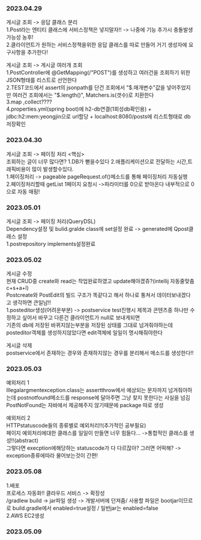 ### 2023.04.29  
게시글 조회 -> 응답 클래스 분리  
1.Post라는 엔티티 클래스에 서비스정책은 넣지말자!! -> 나중에 기능 추가시 충돌발생가능성 농후!  
2.클라이언트가 원하는 서비스정책을위한 응답 클래스를 따로 만들어 거기 생성자에 요구사항을 추가한다!  

게시글 조회 -> 게시글 여러개 조회  
1.PostController에 @GetMapping(/"POST")를 생성하고 여러건을 조회하기 위한 JSON형태를 리스트로 선언한다  
2.TEST코드에서 assert의 jsonpath를 단건 조회에서 "$.매개변수"값을 넣어주었지만 여러건 조회에서는 "$.length()", Matchers.is(갯수)로 치환한다  
3.map ,collect????  
4.properties.yml(spring boot)에 h2-db연결(1회성db확인용) + jdbc:h2:mem:yeongjin으로 url할당 + localhost:8080/posts에 리스트형태로 db저장확인  

### 2023.04.30  
게시글 조회 -> 페이징 처리
<핵심>  
조회하는 글이 너무 많다면? 1.DB가 뻗을수있다 2.애플리케이션으로 전달하는 시간,트래픽비용이 많이 발생할수있다.  
1.페이징처리 -> pageable pageRequest.of()메소드를 통해 페이징처리 자동실행  
2.페이징처리할때 getList 1페이지 요청시 ->파라미터를 0으로 받아온다 내부적으로 0으로 자동 매핑!  

### 2023.05.01  
게시글 조회 -> 페이징 처리(QueryDSL)  
Dependency설정 및 bulid.gralde class에 set설정 완료 -> generated에 Qpost클래스 설정  
1.postrepository implements설정완료

### 2023.05.02
게시글 수정  
현재 CRUD중 create와 read는 작업완료하였고 update해야겠쥬?(intellij 자동줄맞춤 c+s+a+l)   
Postcreate와 PostEdit의 빌드 구조가 똑같다고 해서 하나로 퉁쳐서 데이터보내겠다고 생각하면 큰일남!!  
1.posteditor생성(어려운부분) -> postservice test진행시 제목과 콘텐츠중 하나만 수정하고 싶어서 바꾸고 다른건 클라이언트가 null로 보내게되면  
기존의 db에 저장된 바뀌지않는부분을 저장된 상태를 그대로 넘겨줘야하는데 posteditor객체를 생성하지않았다면 edit객체에 일일이 명시해줘야한다  

게시글 삭제  
postservice에서 존재하는 경우와 존재하지않는 경우를 분리해서 메소드를 생성한다!!  

### 2023.05.03
예외처리 1  
Illegalargmentexception.class는 assertthrow에서 예상되는 문자까지 넘겨줘야하는데 postnotfound메소드를 response에 달아주면 그냥 찾지 못한다는 사실을 넘김  
PostNotFound는 자바에서 제공해주지 않기때문에 package 따로 생성  

예외처리 2  
HTTPstatuscode들의 종류별로 예외처리!!(추가적인 공부필요)  
페이지 예외처리에대한 클래스를 일일이 만들면 너무 힘들다... ->통합적인 클래스를 생성!!(abstract)  
그렇다면 execption에해당하는 statuscode가 다 다르잖아? 그러면 어떡해? -> exception종류에따라 물어보는것이 간편!  

### 2023.05.08
1.배포  
프로세스 자동화!! 클라우드 서비스 -> 확장성  
/gradlew build -> jar파일 생성 -> 개발서버에 던져줌/ 사용할 파일은 bootjar이므르로 build.gradle에서 enabled=true설정 / 일반jar는 enabled=false  
2.AWS EC2생성


### 2023.05.09  






